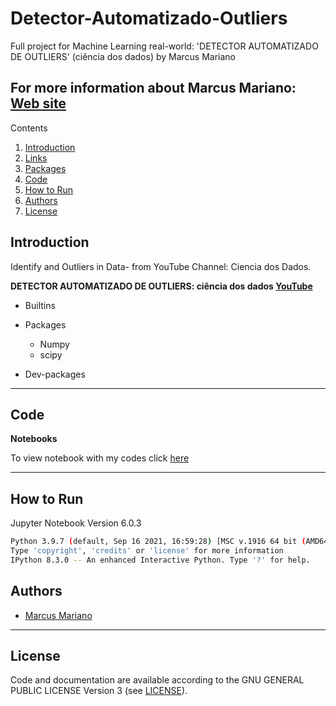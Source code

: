 # Detector-Automatizado-Outliers

Full project for Machine Learning real-world: 'DETECTOR AUTOMATIZADO DE OUTLIERS' (ciência dos dados) by Marcus Mariano


**For more information about Marcus Mariano: [Web site](https://marcusmariano.github.io/mmariano/)**  
---


Contents 


1. [Introduction](#introduction)
1. [Links](#links)
1. [Packages](#packages)
1. [Code](#code)
1. [How to Run](#how-to-run)
1. [Authors](#authors)
1. [License](#license)

## Introduction

Identify and Outliers in Data- from YouTube Channel: Ciencia dos Dados.

**DETECTOR AUTOMATIZADO DE OUTLIERS: ciência dos dados [YouTube](https://www.youtube.com/watch?v=WH6_pWe2_r0&t=52s)**

- Builtins


- Packages
    - Numpy
    - scipy

- Dev-packages

---

## Code
__Notebooks__

To view notebook with my codes click [here](https://github.com/Projects-Marcus-Mariano/Detector-Automatizado-Outliers/blob/master/Detector_Automatizado_Outliers-ciencia_dos_dados.ipynb)


---

## How to Run

Jupyter Notebook Version 6.0.3  
```sh
Python 3.9.7 (default, Sep 16 2021, 16:59:28) [MSC v.1916 64 bit (AMD64)]
Type 'copyright', 'credits' or 'license' for more information
IPython 8.3.0 -- An enhanced Interactive Python. Type '?' for help.

```

## Authors

* [Marcus Mariano](https://marcusmariano.github.io/mmariano/)

---


## License

Code and documentation are available according to the GNU GENERAL PUBLIC LICENSE Version 3 (see [LICENSE](https://www.gnu.org/licenses/gpl.html)).
